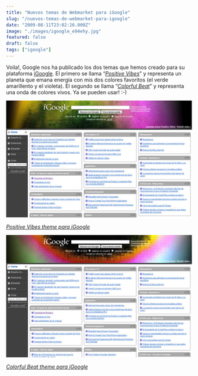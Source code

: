 ```yaml
---
title: "Nuevos temas de Webmarket para iGoogle"
slug: "/nuevos-temas-de-webmarket-para-igoogle"
date: "2009-08-11T23:02:26.000Z"
image: "./images/igoogle_e94ehy.jpg"
featured: false
draft: false
tags: ["igoogle"]
---
```



Voila!, Google nos ha publicado los dos temas que hemos creado para su plataforma [iGoogle](http://es.wikipedia.org/wiki/IGoogle). El primero se llama “[*Positive Vibes*](http://www.google.es/ig/directory?hl=es&gl=es&type=themes&url=webmarketigoogle.googlecode.com/svn/trunk/theme2.xml)” y representa un planeta que emana energía con mis dos colores favoritos (el verde amarillento y el violeta). El segundo se llama “[*Colorful Beat*](http://www.google.es/ig/directory?hl=es&gl=es&type=themes&url=webmarketigoogle.googlecode.com/svn/trunk/theme.xml)” y representa una onda de colores vivos. Ya se pueden usar! :-)

[![igoogle1](./images/igoogle1_he21e8.jpg "igoogle1")](http://www.google.es/ig/directory?hl=es&gl=es&type=themes&url=webmarketigoogle.googlecode.com/svn/trunk/theme2.xml)

[*Positive Vibes theme para iGoogle*](http://www.google.es/ig/directory?hl=es&gl=es&type=themes&url=webmarketigoogle.googlecode.com/svn/trunk/theme2.xml)

[![igoogle2](./images/igoogle2_p07ijg.jpg "igoogle2")](http://www.google.es/ig/directory?hl=es&gl=es&type=themes&url=webmarketigoogle.googlecode.com/svn/trunk/theme.xml)

[*Colorful Beat theme para iGoogle*](http://www.google.es/ig/directory?hl=es&gl=es&type=themes&url=webmarketigoogle.googlecode.com/svn/trunk/theme.xml)




